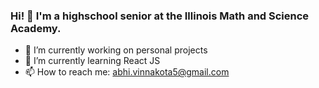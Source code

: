 ### Hi! 👋 I'm a highschool senior at the Illinois Math and Science Academy. 

- 🔭 I’m currently working on personal projects
- 🌱 I’m currently learning React JS
- 📫 How to reach me: abhi.vinnakota5@gmail.com 

